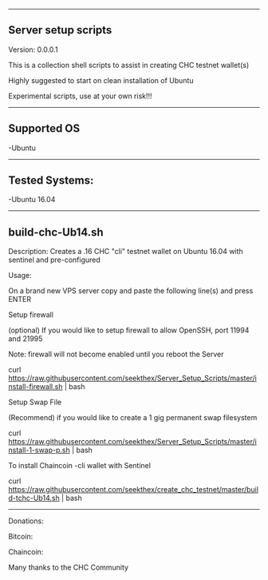 ---------
Server setup scripts
---------
Version: 0.0.0.1

This is a collection shell scripts to assist in creating CHC testnet wallet(s)

Highly suggested to start on clean installation of Ubuntu

Experimental scripts, use at your own risk!!!

---------
Supported OS
---------
-Ubuntu

---------------
Tested Systems:
---------------
-Ubuntu 16.04

--------------
build-chc-Ub14.sh  
--------------

Description: Creates a .16 CHC "cli" testnet wallet on Ubuntu 16.04 with sentinel and pre-configured

Usage:

On a brand new VPS server copy and paste the following line(s) and press ENTER


Setup firewall

  (optional) If you would  like to setup firewall to allow OpenSSH, port 11994 and 21995

  Note: firewall will not become enabled until you reboot the Server

  curl https://raw.githubusercontent.com/seekthex/Server_Setup_Scripts/master/install-firewall.sh | bash

Setup Swap File

  (Recommend) if you would like to create a 1 gig permanent swap filesystem

  curl https://raw.githubusercontent.com/seekthex/Server_Setup_Scripts/master/install-1-swap-p.sh | bash


To install Chaincoin -cli wallet with Sentinel

  curl https://raw.githubusercontent.com/seekthex/create_chc_testnet/master/build-tchc-Ub14.sh | bash

**********

Donations:

Bitcoin:

Chaincoin:

Many thanks to the CHC Community
